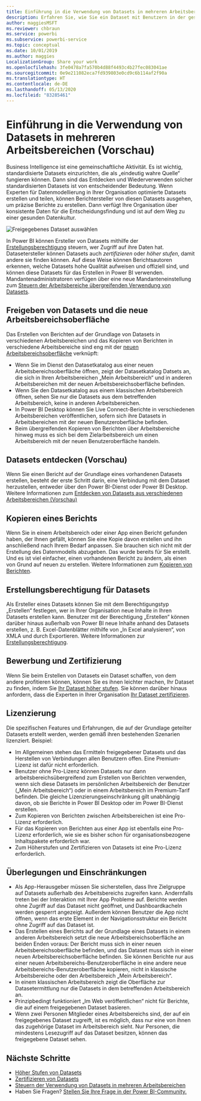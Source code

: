 ```yaml
---
title: Einführung in die Verwendung von Datasets in mehreren Arbeitsbereichen (Vorschau)
description: Erfahren Sie, wie Sie ein Dataset mit Benutzern in der gesamten Organisation teilen können. Dann können diese in ihren eigenen Arbeitsbereichen Berichte erstellen, die auf Ihrem Dataset basieren.
author: maggiesMSFT
ms.reviewer: chbraun
ms.service: powerbi
ms.subservice: powerbi-service
ms.topic: conceptual
ms.date: 10/01/2019
ms.author: maggies
LocalizationGroup: Share your work
ms.openlocfilehash: 3fe0478a7fa570b4d88f4493c4b27fec083041ae
ms.sourcegitcommit: 0e9e211082eca7fd939803e0cd9c6b114af2f90a
ms.translationtype: HT
ms.contentlocale: de-DE
ms.lasthandoff: 05/13/2020
ms.locfileid: "83285461"
---
```

# <a name="intro-to-datasets-across-workspaces-preview"></a>Einführung in die Verwendung von Datasets in mehreren Arbeitsbereichen (Vorschau)

Business Intelligence ist eine gemeinschaftliche Aktivität. Es ist wichtig, standardisierte Datasets einzurichten, die als „eindeutig wahre Quelle“ fungieren können. Dann sind das Entdecken und Wiederverwenden solcher standardisierten Datasets ist von entscheidender Bedeutung. Wenn Experten für Datenmodellierung in Ihrer Organisation optimierte Datasets erstellen und teilen, können Berichtersteller von diesen Datasets ausgehen, um präzise Berichte zu erstellen. Dann verfügt Ihre Organisation über konsistente Daten für die Entscheidungsfindung und ist auf dem Weg zu einer gesunden Datenkultur.

![Freigegebenes Dataset auswählen](media/service-datasets-across-workspaces/power-bi-select-shared-dataset.png)

In Power BI können Ersteller von Datasets mithilfe der [Erstellungsberechtigung](service-datasets-build-permissions.md) steuern, wer Zugriff auf ihre Daten hat. Datasetersteller können Datasets auch *zertifizieren* oder *höher stufen*, damit andere sie finden können. Auf diese Weise können Berichtsautoren erkennen, welche Datasets hohe Qualität aufweisen und offiziell sind, und können diese Datasets für das Erstellen in Power BI verwenden. Mandantenadministratoren verfügen über eine neue Mandanteneinstellung zum [Steuern der Arbeitsbereiche übergreifenden Verwendung von Datasets](service-datasets-admin-across-workspaces.md).

## <a name="dataset-sharing-and-the-new-workspace-experience"></a>Freigeben von Datasets und die neue Arbeitsbereichsoberfläche

Das Erstellen von Berichten auf der Grundlage von Datasets in verschiedenen Arbeitsbereichen und das Kopieren von Berichten in verschiedene Arbeitsbereiche sind eng mit der [neuen Arbeitsbereichsoberfläche](../collaborate-share/service-create-the-new-workspaces.md) verknüpft:

- Wenn Sie im Dienst den Datasetkatalog aus einer neuen Arbeitsbereichsoberfläche öffnen, zeigt der Datasetkatalog Datsets an, die sich in Ihren Arbeitsbereichen „Mein Arbeitsbereich“ und in anderen Arbeitsbereichen mit der neuen Arbeitsbereichsoberfläche befinden. 
- Wenn Sie den Datasetkatalog aus einem klassischen Arbeitsbereich öffnen, sehen Sie nur die Datasets aus dem betreffenden Arbeitsbereich, keine in anderen Arbeitsbereichen.
- In Power BI Desktop können Sie Live Connect-Berichte in verschiedenen Arbeitsbereichen veröffentlichen, sofern sich ihre Datasets in Arbeitsbereichen mit der neuen Benutzeroberfläche befinden.
- Beim übergreifenden Kopieren von Berichten über Arbeitsbereiche hinweg muss es sich bei dem Zielarbeitsbereich um einen Arbeitsbereich mit der neuen Benutzeroberfläche handeln.

## <a name="discover-datasets-preview"></a>Datasets entdecken (Vorschau)

Wenn Sie einen Bericht auf der Grundlage eines vorhandenen Datasets erstellen, besteht der erste Schritt darin, eine Verbindung mit dem Dataset herzustellen, entweder über den Power BI-Dienst oder Power BI Desktop. Weitere Informationen zum [Entdecken von Datasets aus verschiedenen Arbeitsbereichen (Vorschau)](service-datasets-discover-across-workspaces.md)

## <a name="copy-a-report"></a>Kopieren eines Berichts

Wenn Sie in einem Arbeitsbereich oder einer App einen Bericht gefunden haben, der Ihnen gefällt, können Sie eine Kopie davon erstellen und ihn anschließend nach Ihrem Bedarf anpassen. Sie brauchen sich nicht mit der Erstellung des Datenmodells abzugeben. Das wurde bereits für Sie erstellt. Und es ist viel einfacher, einen vorhandenen Bericht zu ändern, als einen von Grund auf neuen zu erstellen. Weitere Informationen zum [Kopieren von Berichten](service-datasets-copy-reports.md).

## <a name="build-permission-for-datasets"></a>Erstellungsberechtigung für Datasets

Als Ersteller eines Datasets können Sie mit dem Berechtigungstyp „Erstellen“ festlegen, wer in Ihrer Organisation neue Inhalte in Ihren Datasets erstellen kann. Benutzer mit der Berechtigung „Erstellen“ können darüber hinaus außerhalb von Power BI neue Inhalte anhand des Datasets erstellen, z. B. Excel-Datenblätter mithilfe von „In Excel analysieren“, von XMLA und durch Exportieren. Weitere Informationen zur [Erstellungsberechtigung](service-datasets-build-permissions.md).

## <a name="promotion-and-certification"></a>Bewerbung und Zertifizierung

Wenn Sie beim Erstellen von Datasets ein Dataset schaffen, von dem andere profitieren können, können Sie es ihnen leichter machen, Ihr Dataset zu finden, indem Sie [Ihr Dataset höher stufen](service-datasets-promote.md). Sie können darüber hinaus anfordern, dass die Experten in Ihrer Organisation [Ihr Dataset zertifizieren](service-datasets-certify.md).

## <a name="licensing"></a>Lizenzierung

Die spezifischen Features und Erfahrungen, die auf der Grundlage geteilter Datasets erstellt werden, werden gemäß ihren bestehenden Szenarien lizenziert. Beispiel:

- Im Allgemeinen stehen das Ermitteln freigegebener Datasets und das Herstellen von Verbindungen allen Benutzern offen. Eine Premium-Lizenz ist dafür nicht erforderlich.
- Benutzer ohne Pro-Lizenz können Datasets nur dann arbeitsbereichsübergreifend zum Erstellen von Berichten verwenden, wenn sich diese Datasets im persönlichen Arbeitsbereich der Benutzer („Mein Arbeitsbereich“) oder in einem Arbeitsbereich im Premium-Tarif befinden. Die gleiche Lizenzierungseinschränkung gilt unabhängig davon, ob sie Berichte in Power BI Desktop oder im Power BI-Dienst erstellen.
- Zum Kopieren von Berichten zwischen Arbeitsbereichen ist eine Pro-Lizenz erforderlich.
- Für das Kopieren von Berichten aus einer App ist ebenfalls eine Pro-Lizenz erforderlich, wie sie es bisher schon für organisationsbezogene Inhaltspakete erforderlich war.
- Zum Höherstufen und Zertifizieren von Datasets ist eine Pro-Lizenz erforderlich.

## <a name="considerations-and-limitations"></a>Überlegungen und Einschränkungen

- Als App-Herausgeber müssen Sie sicherstellen, dass Ihre Zielgruppe auf Datasets außerhalb des Arbeitsbereichs zugreifen kann. Andernfalls treten bei der Interaktion mit Ihrer App Probleme auf. Berichte werden ohne Zugriff auf das Dataset nicht geöffnet, und Dashboardkacheln werden gesperrt angezeigt. Außerdem können Benutzer die App nicht öffnen, wenn das erste Element in der Navigationsstruktur ein Bericht ohne Zugriff auf das Dataset ist.
- Das Erstellen eines Berichts auf der Grundlage eines Datasets in einem anderen Arbeitsbereich setzt die neue Arbeitsbereichsoberfläche an beiden Enden voraus: Der Bericht muss sich in einer neuen Arbeitsbereichsoberfläche befinden, und das Dataset muss sich in einer neuen Arbeitsbereichsoberfläche befinden. Sie können Berichte nur aus einer neuen Arbeitsbereichs-Benutzeroberfläche in eine andere neue Arbeitsbereichs-Benutzeroberfläche kopieren, nicht in klassische Arbeitsbereiche oder den Arbeitsbereich „Mein Arbeitsbereich“. 
- In einem klassischen Arbeitsbereich zeigt die Oberfläche zur Datasetermittlung nur die Datasets in dem betreffenden Arbeitsbereich an.
- Prinzipbedingt funktioniert „Im Web veröffentlichen“ nicht für Berichte, die auf einem freigegebenen Dataset basieren.
- Wenn zwei Personen Mitglieder eines Arbeitsbereichs sind, der auf ein freigegebenes Dataset zugreift, ist es möglich, dass nur eine von ihnen das zugehörige Dataset im Arbeitsbereich sieht. Nur Personen, die mindestens Lesezugriff auf das Dataset besitzen, können das freigegebene Dataset sehen. 

## <a name="next-steps"></a>Nächste Schritte

- [Höher Stufen von Datasets](service-datasets-promote.md)
- [Zertifizieren von Datasets](service-datasets-certify.md)
- [Steuern der Verwendung von Datasets in mehreren Arbeitsbereichen](service-datasets-admin-across-workspaces.md)
- Haben Sie Fragen? [Stellen Sie Ihre Frage in der Power BI-Community.](https://community.powerbi.com/)
